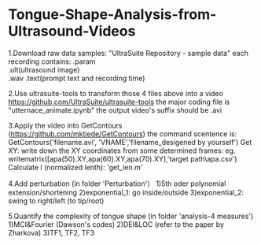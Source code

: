 # Tongue-Shape-Analysis-from-Ultrasound-Videos
1.Download raw data
  samples: "UltraSuite Repository - sample data"
  each recording contains: .param  
                           .ult(ultrasound image)  
                           .wav
                           .text(prompt text and recording time)    

2.Use ultrasuite-tools to transform those 4 files above into a video
  https://github.com/UltraSuite/ultrasuite-tools
  the major coding file is "utternace_animate.ipynb"
  the output video's suffix should be .avi

3.Apply the video into GetContours (https://github.com/mktiede/GetContours)
  the command scentence is: GetContours('filename.avi', 'VNAME','filename_desigened by yourself')
  Get XY: write down the XY coordinates from some determined frames: eg. writematrix([apa(50).XY,apa(60).XY,apa(70).XY],'target path\apa.csv')
  Calculate l (normalized lenth): 'get_len.m'


4.Add perturbation (in folder 'Perturbation'）
  1)5th oder polynomial extension/shortening
  2)exponential_1: go inside/outside
  3)exponential_2: swing to right/left (to tip/root)


5.Quantify the complexity of tongue shape (in folder 'analysis-4 measures')
  1)MCI&Fourier (Dawson's codes)
  2)DEI&LOC (refer to the paper by Zharkova)
  3)TF1, TF2, TF3

